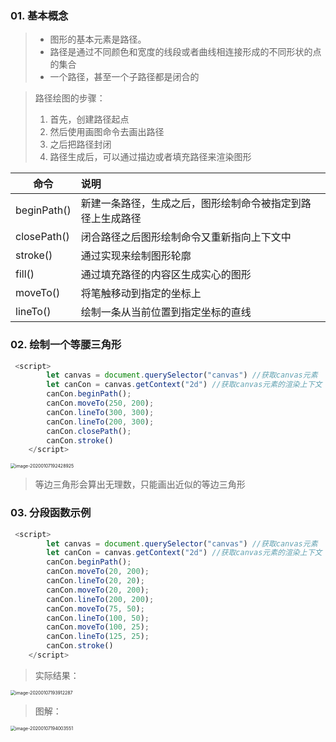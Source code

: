 ### 01. 基本概念

> - 图形的基本元素是路径。
> - 路径是通过不同颜色和宽度的线段或者曲线相连接形成的不同形状的点的集合
> - 一个路径，甚至一个子路径都是闭合的

> 路径绘图的步骤：
>
> 1. 首先，创建路径起点
> 2. 然后使用画图命令去画出路径
> 3. 之后把路径封闭
> 4. 路径生成后，可以通过描边或者填充路径来渲染图形

| 命令        | 说明                                                       |
| ----------- | :--------------------------------------------------------- |
| beginPath() | 新建一条路径，生成之后，图形绘制命令被指定到路径上生成路径 |
| closePath() | 闭合路径之后图形绘制命令又重新指向上下文中                 |
| stroke()    | 通过实现来绘制图形轮廓                                     |
| fill()      | 通过填充路径的内容区生成实心的图形                         |
| moveTo()    | 将笔触移动到指定的坐标上                                   |
| lineTo()    | 绘制一条从当前位置到指定坐标的直线                         |

### 02. 绘制一个等腰三角形

```js
 <script>
        let canvas = document.querySelector("canvas") //获取canvas元素
        let canCon = canvas.getContext("2d") //获取canvas元素的渲染上下文
        canCon.beginPath();
        canCon.moveTo(250, 200);
        canCon.lineTo(300, 300);
        canCon.lineTo(200, 300);
        canCon.closePath();
        canCon.stroke()
    </script>
```

<img src="C:\Users\王雨波\AppData\Roaming\Typora\typora-user-images\image-20200107192428925.png" alt="image-20200107192428925" style="zoom:50%;" />

> 等边三角形会算出无理数，只能画出近似的等边三角形

### 03. 分段函数示例

```js
 <script>
        let canvas = document.querySelector("canvas") //获取canvas元素
        let canCon = canvas.getContext("2d") //获取canvas元素的渲染上下文
        canCon.beginPath();
        canCon.moveTo(20, 200);
        canCon.lineTo(20, 20);
        canCon.moveTo(20, 200);
        canCon.lineTo(200, 200);
        canCon.moveTo(75, 50);
        canCon.lineTo(100, 50);
        canCon.moveTo(100, 25);
        canCon.lineTo(125, 25);
        canCon.stroke()
    </script>
```

> 实际结果：



<img src="C:\Users\王雨波\AppData\Roaming\Typora\typora-user-images\image-20200107193912287.png" alt="image-20200107193912287" style="zoom:50%;" />

> 图解：

<img src="C:\Users\王雨波\AppData\Roaming\Typora\typora-user-images\image-20200107194003551.png" alt="image-20200107194003551" style="zoom:50%;" />

